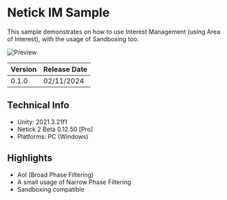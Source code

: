 # Netick IM Sample

This sample demonstrates on how to use Interest Management (using Area of Interest), with the usage of Sandboxing too.

![Preview](https://github.com/StinkySteak/netick-im-sample/blob/docs/overview.gif)

| Version | Release Date |
| :-------- | :------- 
| 0.1.0 | 02/11/2024  |

## Technical Info
- Unity: 2021.3.21f1
- Netick 2 Beta 0.12.50 [Pro]
- Platforms: PC (Windows)

## Highlights
- AoI (Broad Phase Filtering)
- A small usage of Narrow Phase Filtering
- Sandboxing compatible